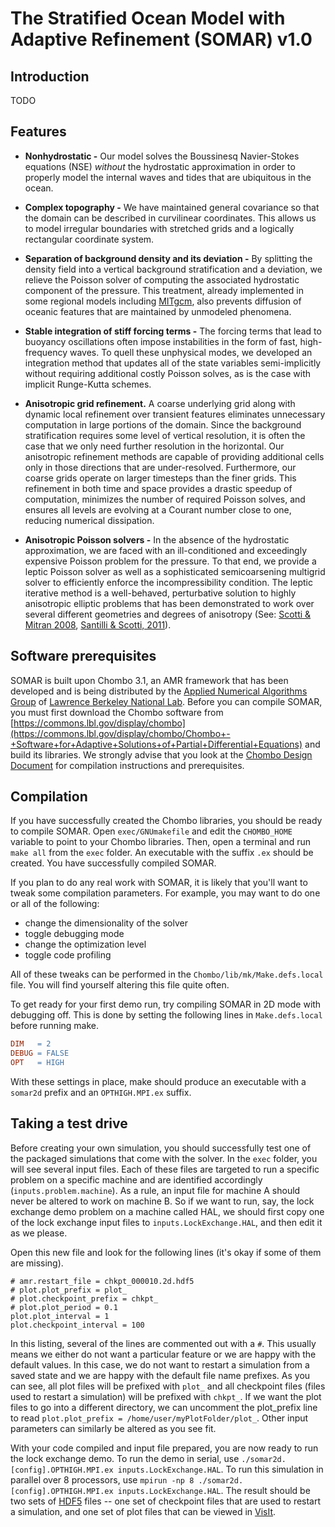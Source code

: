 The Stratified Ocean Model with Adaptive Refinement (SOMAR) v1.0
=====

Introduction
-----
TODO


Features
-----
- **Nonhydrostatic -** Our model solves the Boussinesq Navier-Stokes equations (NSE) *without* the hydrostatic approximation in order to properly model the internal waves and tides that are ubiquitous in the ocean.


- **Complex topography -** We have maintained general covariance so that the domain can be described in curvilinear coordinates. This allows us to model irregular boundaries with stretched grids and a logically rectangular coordinate system.


- **Separation of background density and its deviation -** By splitting the density field into a vertical background stratification and a deviation, we relieve the Poisson solver of computing the associated hydrostatic component of the pressure. This treatment, already implemented in some regional models including [MITgcm](http://mitgcm.org/ 'The MITgcm website'), also prevents diffusion of oceanic features that are maintained by unmodeled phenomena.


- **Stable integration of stiff forcing terms -** The forcing terms that lead to buoyancy oscillations often impose instabilities in the form of fast, high-frequency waves. To quell these unphysical modes, we developed an integration method that updates all of the state variables semi-implicitly without requiring additional costly Poisson solves, as is the case with implicit Runge-Kutta schemes.


- **Anisotropic grid refinement.** A coarse underlying grid along with dynamic local refinement over transient features eliminates unnecessary computation in large portions of the domain. Since the background stratification requires some level of vertical resolution, it is often the case that we only need further resolution in the horizontal. Our anisotropic refinement methods are capable of providing additional cells only in those directions that are under-resolved. Furthermore, our coarse grids operate on larger timesteps than the finer grids. This refinement in both time and space provides a drastic speedup of computation, minimizes the number of required Poisson solves, and ensures all levels are evolving at a Courant number close to one, reducing numerical dissipation.


- **Anisotropic Poisson solvers -** In the absence of the hydrostatic approximation, we are faced with an ill-conditioned and exceedingly expensive Poisson problem for the pressure. To that end, we provide a leptic Poisson solver as well as a sophisticated semicoarsening multigrid solver to efficiently enforce the incompressibility condition. The leptic iterative method is a well-behaved, perturbative solution to highly anisotropic elliptic problems that has been demonstrated to work over several different geometries and degrees of anisotropy (See: [Scotti & Mitran 2008](http://www.sciencedirect.com/science/article/pii/S1463500308001005 'An approximated method for the solution of elliptic problems in thin domains: Application to nonlinear internal waves'), [Santilli & Scotti, 2011](http://dx.doi.org/10.1016/j.jcp.2011.06.022 'An efficient method for solving highly anisotropic elliptic equations')).


Software prerequisites
-----
SOMAR is built upon Chombo 3.1, an AMR framework that has been developed and is being distributed by the [Applied Numerical Algorithms Group](http://crd.lbl.gov/groups-depts/ANAG/ 'ANAG website') of [Lawrence Berkeley National Lab](http://www.lbl.gov/ 'LBNL website'). Before you can compile SOMAR, you must first download the Chombo software from [https://commons.lbl.gov/display/chombo](https://commons.lbl.gov/display/chombo/Chombo+-+Software+for+Adaptive+Solutions+of+Partial+Differential+Equations) and build its libraries. We strongly advise that you look at the [Chombo Design Document](https://seesar.lbl.gov/anag/chombo/ChomboDesign-3.1.pdf) for compilation instructions and prerequisites.


Compilation
-----
If you have successfully created the Chombo libraries, you should be ready to compile SOMAR. Open `exec/GNUmakefile` and edit the `CHOMBO_HOME` variable to point to your Chombo libraries. Then, open a terminal and run `make all` from the `exec` folder. An executable with the suffix `.ex` should be created. You have successfully compiled SOMAR.

If you plan to do any real work with SOMAR, it is likely that you'll want to tweak some compilation parameters. For example, you may want to do one or all of the following:

- change the dimensionality of the solver
- toggle debugging mode
- change the optimization level
- toggle code profiling

All of these tweaks can be performed in the `Chombo/lib/mk/Make.defs.local` file. You will find yourself altering this file quite often.

To get ready for your first demo run, try compiling SOMAR in 2D mode with debugging off. This is done by setting the following lines in `Make.defs.local` before running make.
```Makefile
DIM   = 2
DEBUG = FALSE
OPT   = HIGH
```
With these settings in place, make should produce an executable with a `somar2d` prefix and an `OPTHIGH.MPI.ex` suffix.


Taking a test drive
-----
Before creating your own simulation, you should successfully test one of the packaged simulations that come with the solver. In the `exec` folder, you will see several input files. Each of these files are targeted to run a specific problem on a specific machine and are identified accordingly (`inputs.problem.machine`). As a rule, an input file for machine A should never be altered to work on machine B. So if we want to run, say, the lock exchange demo problem on a machine called HAL, we should first copy one of the lock exchange input files to `inputs.LockExchange.HAL`, and then edit it as we please.

Open this new file and look for the following lines (it's okay if some of them are missing).
```
# amr.restart_file = chkpt_000010.2d.hdf5
# plot.plot_prefix = plot_
# plot.checkpoint_prefix = chkpt_
# plot.plot_period = 0.1
plot.plot_interval = 1
plot.checkpoint_interval = 100
```
In this listing, several of the lines are commented out with a `#`. This usually means we either do not want a particular feature or we are happy with the default values. In this case, we do not want to restart a simulation from a saved state and we are happy with the default file name prefixes. As you can see, all plot files will be prefixed with `plot_` and all checkpoint files (files used to restart a simulation) will be prefixed with `chkpt_`. If we want the plot files to go into a different directory, we can uncomment the plot\_prefix line to read `plot.plot_prefix = /home/user/myPlotFolder/plot_`. Other input parameters can similarly be altered as you see fit.

With your code compiled and input file prepared, you are now ready to run the lock exchange demo. To run the demo in serial, use `./somar2d.[config].OPTHIGH.MPI.ex inputs.LockExchange.HAL`. To run this simulation in parallel over 8 processors, use `mpirun -np 8 ./somar2d.[config].OPTHIGH.MPI.ex inputs.LockExchange.HAL`. The result should be two sets of [HDF5](http://www.hdfgroup.org/HDF5/ 'The HDF group website') files -- one set of checkpoint files that are used to restart a simulation, and one set of plot files that can be viewed in [VisIt](https://wci.llnl.gov/simulation/computer-codes/visit 'The VisIt webpage').
